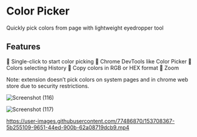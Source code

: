 # Color Picker

Quickly pick colors from page with lightweight eyedropper tool

## Features

🚀 Single-click to start color picking
🚀 Chrome DevTools like Color Picker
🚀 Colors selecting History
🚀 Copy colors in RGB or HEX format
🚀 Zoom

Note: extension doesn’t pick colors on system pages and in chrome web store due to security restrictions.

![Screenshot (116)](https://user-images.githubusercontent.com/77486870/153708275-0e6d0ddf-10c7-4e8b-bc87-46fdffdd5b8f.png)

![Screenshot (117)](https://user-images.githubusercontent.com/77486870/153708278-d8ffaf07-1c68-46b0-891b-e5887af26994.png)


https://user-images.githubusercontent.com/77486870/153708367-5b255109-9651-44ed-900b-62a08719dcb9.mp4
